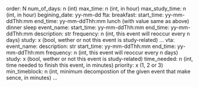 order: N
num_of_days: n (int)
max_time: n (int, in hour)
max_study_time: n (int, in hour)
begining_date: yy-mm-dd
fta:
  breakfast:
    start_time: yy-mm-ddThh:mm 
    end_time: yy-mm-ddThh:mm
  lunch (with value same as above)
  dinner
  sleep
  event_name:
    start_time: yy-mm-ddThh:mm 
    end_time: yy-mm-ddThh:mm
    description: str
    frequency: n (int, this event will reoccur every n days)
    study: x (bool, wether or not this event is study-related)
  ...
vta:
  event_name:
    description: str
    start_time: yy-mm-ddThh:mm 
    end_time: yy-mm-ddThh:mm
    frequency: n (int, this event will reoccur every n days)
    study: x (bool, wether or not this event is study-related)
    time_needed: n (int, time needed to finish this event, in minutes)
    priority: x (1, 2 or 3)
    min_timeblock: n (int, minimum decompostion of the given event that make sence, in minutes)
  ...

